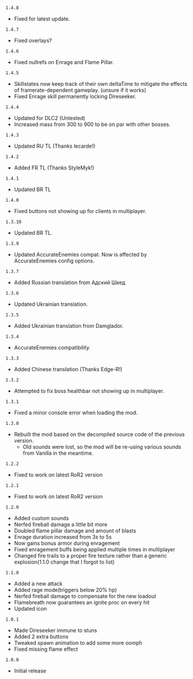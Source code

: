 `1.4.8`

- Fixed for latest update.

`1.4.7`

- Fixed overlays?

`1.4.6`

- Fixed nullrefs on Enrage and Flame Pillar.

`1.4.5`

- Skillstates now keep track of their own deltaTime to mitigate the effects of framerate-dependent gameplay. (unsure if it works)
- Fixed Enrage skill permanently locking Direseeker.

`1.4.4`

- Updated for DLC2 (Untested)
- Increased mass from 300 to 900 to be on par with other bosses.

`1.4.3`

- Updated RU TL (Thanks lecarde!)

`1.4.2`

- Added FR TL (Thanks StyleMyk!)

`1.4.1`

- Updated BR TL

`1.4.0`

- Fixed buttons not showing up for clients in multiplayer.

`1.3.10`

- Updated BR TL.

`1.3.9`

- Updated AccurateEnemies compat. Now is affected by AccurateEnemies config options.

`1.3.7`

- Added Russian translation from Адский Шкед

`1.3.6`

- Updated Ukrainian translation.

`1.3.5`

- Added Ukrainian translation from Damglador.

`1.3.4`

- AccurateEnemies compatibility.

`1.3.3`

- Added Chinese translation (Thanks Edge-R!)

`1.3.2`

- Attempted to fix boss healthbar not showing up in multiplayer.

`1.3.1`

- Fixed a minor console error when loading the mod.

`1.3.0`

- Rebuilt the mod based on the decompiled source code of the previous version.
	- Old sounds were lost, so the mod will be re-using various sounds from Vanilla in the meantime.

`1.2.2`
- Fixed to work on latest RoR2 version

`1.2.1`
- Fixed to work on latest RoR2 version

`1.2.0`
- Added custom sounds
- Nerfed fireball damage a little bit more
- Doubled flame pillar damage and amount of blasts
- Enrage duration increased from 3s to 5s
- Now gains bonus armor during enragement
- Fixed enragement buffs being applied multiple times in multiplayer
- Changed fire trails to a proper fire texture rather than a generic explosion(1.1.0 change that I forgot to list)

`1.1.0`
- Added a new attack
- Added rage mode(triggers below 20% hp)
- Nerfed fireball damage to compensate for the new loadout
- Flamebreath now guarantees an ignite proc on every hit
- Updated icon

`1.0.1`
- Made Direseeker immune to stuns
- Added 2 extra buttons
- Tweaked spawn animation to add some more oomph
- Fixed missing flame effect

`1.0.0`
- Initial release